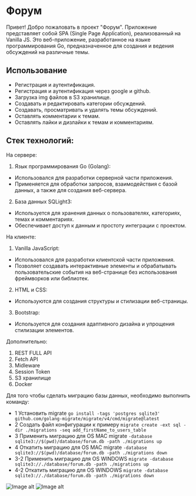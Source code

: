 # Форум

Привет! Добро пожаловать в проект "Форум". Приложение представляет собой SPA (Single Page Application), реализованный на Vanilla JS.
Это веб-приложение, разработанное на языке программирования Go, предназначенное для создания и ведения обсуждений на различные темы.

## Использование

* Регистрация и аутентификация.
* Регистрация и аутентификация через google и github.
* Загрузка img файлов в S3 хранилище.
* Создавать и редактировать категории обсуждений.
* Создавать, просматривать и удалять темы обсуждений.
* Оставлять комментарии к темам.
* Оставлять лайки и дизлайки к темам и комментариям.

## Стек технологий:

На сервере:
1. Язык программирования Go (Golang):
* Использовался для разработки серверной части приложения.
* Применяется для обработки запросов, взаимодействия с базой данных, а также для создания веб-сервера.
2. База данных SQLight3:
* Используется для хранения данных о пользователях, категориях, темах и комментариях.
* Обеспечивает доступ к данным и простоту интеграции с проектом.

На клиенте:
1. Vanilla JavaScript:
* Использовался для разработки клиентской части приложения.
* Позволяет создавать интерактивные элементы и обрабатывать пользовательские события на веб-странице без использования фреймворков или библиотек.
2. HTML и CSS:
* Используются для создания структуры и стилизации веб-страницы.
3. Bootstrap:
* Используется для создания адаптивного дизайна и упрощения стилизации элементов.

Дополнительно:
1. REST FULL API
2. Fetch API
3. Midleware
4. Session Token
5. S3 хранилище
6. Docker

Для того чтобы сделать миграцию базы данных, необходимо выполнить команду:

* 1 Установить migrate `go install -tags 'postgres sqlite3' github.com/golang-migrate/migrate/v4/cmd/migrate@latest`
* 2 Создать файл конфигурации к примеру `migrate create -ext sql -dir ./migrations -seq add_firstName_to_users_table`
* 3 Применить миграцию для OS MAC migrate `-database sqlite3://$(pwd)/database/forum.db -path ./migrations up`
* 4 Откатить миграцию для OS MAC migrate `-database sqlite3://$(pwd)/database/forum.db -path ./migrations down`
* 3-2 Применить миграцию для OS WINDOWS `migrate -database sqlite3://./database/forum.db -path ./migrations up`
* 4-2 Откатить миграцию для OS WINDOWS `migrate -database sqlite3://./database/forum.db -path ./migrations down`

![Image alt](https://github.com/{username}/{repository}/raw/{branch}/{path}/image.png)
![Image alt](https://github.com/{username}/{repository}/raw/{branch}/{path}/image.png)
